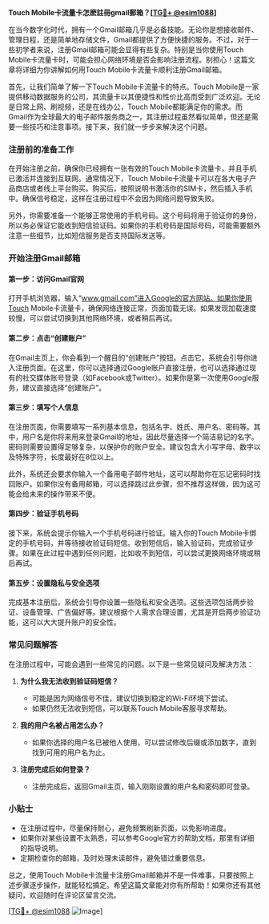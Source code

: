 **Touch Mobile卡流量卡怎麽註冊gmail郵箱？[[TG💪+ @esim1088](https://t.me/s/esim1088)]**

在当今数字化时代，拥有一个Gmail邮箱几乎是必备技能。无论你是想接收邮件、管理日程，还是简单地存储文件，Gmail都提供了方便快捷的服务。不过，对于一些初学者来说，注册Gmail邮箱可能会显得有些复杂。特别是当你使用Touch Mobile卡流量卡时，可能会担心网络环境是否会影响注册流程。别担心！这篇文章将详细为你讲解如何用Touch Mobile卡流量卡顺利注册Gmail邮箱。

首先，让我们简单了解一下Touch Mobile卡流量卡的特点。Touch Mobile是一家提供移动数据服务的公司，其流量卡以其便捷性和性价比高而受到广泛欢迎。无论是日常上网、刷视频，还是在线办公，Touch Mobile都能满足你的需求。而Gmail作为全球最大的电子邮件服务商之一，其注册过程虽然看似简单，但还是需要一些技巧和注意事项。接下来，我们就一步步来解决这个问题。

### 注册前的准备工作

在开始注册之前，确保你已经拥有一张有效的Touch Mobile卡流量卡，并且手机已激活并连接到互联网。通常情况下，Touch Mobile卡流量卡可以在各大电子产品商店或者线上平台购买。购买后，按照说明书激活你的SIM卡，然后插入手机中。确保信号稳定，这样在注册过程中不会因为网络问题导致失败。

另外，你需要准备一个能够正常使用的手机号码。这个号码将用于验证你的身份，所以务必保证它能收到短信验证码。如果你的手机号码是国际号码，可能需要额外注意一些细节，比如短信服务是否支持国际发送等。

### 开始注册Gmail邮箱

#### 第一步：访问Gmail官网

打开手机浏览器，输入“www.gmail.com”进入Google的官方网站。如果你使用Touch Mobile卡流量卡，确保网络连接正常，页面加载无误。如果发现加载速度较慢，可以尝试切换到其他网络环境，或者稍后再试。

#### 第二步：点击“创建账户”

在Gmail主页上，你会看到一个醒目的“创建账户”按钮。点击它，系统会引导你进入注册页面。在这里，你可以选择通过Google账户直接注册，也可以选择通过现有的社交媒体账号登录（如Facebook或Twitter）。如果你是第一次使用Google服务，建议直接选择“创建账户”。

#### 第三步：填写个人信息

在注册页面，你需要填写一系列基本信息，包括名字、姓氏、用户名、密码等。其中，用户名是你将来用来登录Gmail的地址，因此尽量选择一个简洁易记的名字。密码则需要设置得足够复杂，以保护你的账户安全。建议包含大小写字母、数字以及特殊字符，长度最好在8位以上。

此外，系统还会要求你输入一个备用电子邮件地址，这可以帮助你在忘记密码时找回账户。如果你没有备用邮箱，可以选择跳过此步骤，但不推荐这样做，因为这可能会给未来的操作带来不便。

#### 第四步：验证手机号码

接下来，系统会提示你输入一个手机号码进行验证。输入你的Touch Mobile卡绑定的手机号码，并等待接收验证码短信。收到短信后，输入验证码，完成验证步骤。如果在此过程中遇到任何问题，比如收不到短信，可以尝试更换网络环境或稍后再试。

#### 第五步：设置隐私与安全选项

完成基本注册后，系统会引导你设置一些隐私和安全选项。这些选项包括两步验证、设备管理、广告偏好等。建议根据个人需求合理设置，尤其是开启两步验证功能，这可以大大提升账户的安全性。

### 常见问题解答

在注册过程中，可能会遇到一些常见的问题。以下是一些常见疑问及解决方法：

1. **为什么我无法收到验证码短信？**
   - 可能是因为网络信号不佳，建议切换到稳定的Wi-Fi环境下尝试。
   - 如果仍然无法收到短信，可以联系Touch Mobile客服寻求帮助。

2. **我的用户名被占用怎么办？**
   - 如果你选择的用户名已被他人使用，可以尝试修改后缀或添加数字，直到找到可用的用户名为止。

3. **注册完成后如何登录？**
   - 注册完成后，返回Gmail主页，输入刚刚设置的用户名和密码即可登录。

### 小贴士

- 在注册过程中，尽量保持耐心，避免频繁刷新页面，以免影响进度。
- 如果你对某些设置不太熟悉，可以参考Google官方的帮助文档，那里有详细的指导说明。
- 定期检查你的邮箱，及时处理未读邮件，避免错过重要信息。

总之，使用Touch Mobile卡流量卡注册Gmail邮箱并不是一件难事，只要按照上述步骤逐步操作，就能轻松搞定。希望这篇文章能对你有所帮助！如果你还有其他疑问，欢迎随时在评论区留言交流。

[[TG💪+ @esim1088](https://t.me/s/esim1088) ![Image](https://i.postimg.cc/4NQfJmqS/Snipaste-2025-05-13-00-14-12.png)]